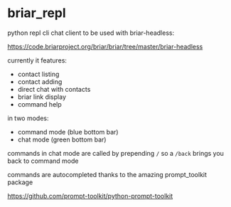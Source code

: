 # briar_repl

python repl cli chat client to be used with briar-headless:

https://code.briarproject.org/briar/briar/tree/master/briar-headless

currently it features:
* contact listing
* contact adding
* direct chat with contacts
* briar link display
* command help

in two modes:
* command mode (blue bottom bar)
* chat mode    (green bottom bar)

commands in chat mode are called by prepending `/` so a `/back` brings you back to command mode

commands are autocompleted thanks to the amazing prompt_toolkit package

https://github.com/prompt-toolkit/python-prompt-toolkit
